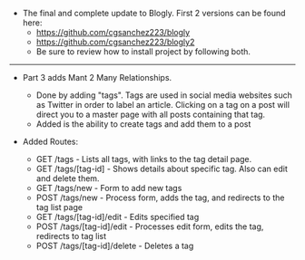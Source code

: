 - The final and complete update to Blogly. First 2 versions can be found here:
    - https://github.com/cgsanchez223/blogly
    - https://github.com/cgsanchez223/blogly2
    - Be sure to review how to install project by following both.

_______________________________________________
- Part 3 adds Mant 2 Many Relationships.
    - Done by adding "tags". Tags are used in social media websites such as Twitter in order to label an article. Clicking on a tag on a post will direct you to a master page with all posts containing that tag.
    - Added is the ability to create tags and add them to a post

- Added Routes:
    - GET /tags - Lists all tags, with links to the tag detail page.
    - GET /tags/[tag-id] - Shows details about specific tag. Also can edit and delete them.
    - GET /tags/new - Form to add new tags
    - POST /tags/new - Process form, adds the tag, and redirects to the tag list page
    - GET /tags/[tag-id]/edit - Edits specified tag
    - POST /tags/[tag-id]/edit - Processes edit form, edits the tag, redirects to tag list
    - POST /tags/[tag-id]/delete - Deletes a tag